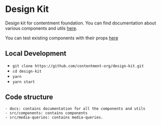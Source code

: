 # Design Kit

Design kit for contentment foundation. You can find documentation about various components and utils [here](docs/README.md).

You can test existing components with their props [here](https://adoring-lalande-f39430.netlify.com)

## Local Development

- `git clone https://github.com/contentment-org/design-kit.git`
- `cd design-kit`
- `yarn`
- `yarn start`

## Code structure

```
- docs: contains documentation for all the components and utils
- src/components: contains components
- src/media-queries: contains media-queries.
```
